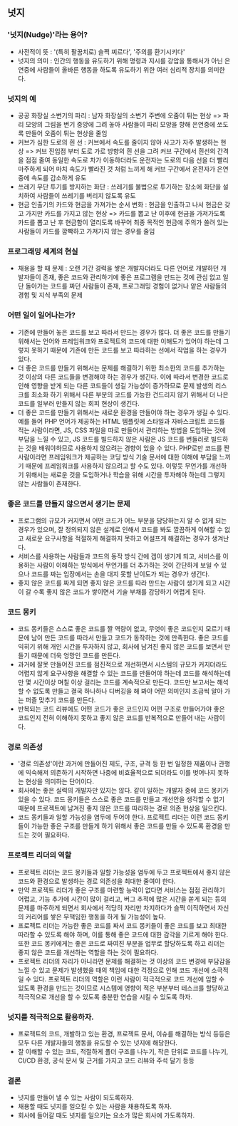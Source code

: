 ## 넛지

### '넛지(Nudge)'라는 용어?
- 사전적이 뜻 : '(특히 팔꿈치로) 슬쩍 찌르다', '주의를 환기시키다'
- 넛지의 의미 : 인간의 행동을 유도하기 위해 명령과 지시를 강압을 통해서가 아닌 은연중에 사람들이 올바른 행동을 하도록 유도하기 위한 여러 심리적 장치를 의미한다.

### 넛지의 예
- 공공 화장실 소변기의 파리 : 남자 화장실의 소변기 주변에 오줌이 튀는 현상 => 파리 모양의 그림을 변기 중앙에 그려 놓아 사람들이 파리 모양을 향해 은연중에 쏘도록 만들어 오줌이 튀는 현상을 줄임
- 커브가 심한 도로의 흰 선 : 커브에서 속도를 줄이지 않아 사고가 자주 발생하는 현상 => 커브 진입점 부터 도로 가로 방향의 흰 선을 그려 커브 구간에서 흰선의 간격을 점점 줄여 동일한 속도로 차가 이동하더라도 운전자는 도로의 다음 선을 더 빨리 마주하게 되어 마치 속도가 빨라진 것 처럼 느끼게 해 커브 구간에서 운전자가 은연중에 속도를 감소하게 유도
- 쓰레기 무단 투기를 방지하는 화단 : 쓰레기를 불법으로 투기하는 장소에 화단을 설치하여 사람들이 쓰레기를 버리지 않도록 유도
- 현금 인출기의 카드와 현금을 가져가는 순서 변화 : 현금을 인출하고 나서 현금은 갖고 가지만 카드를 가지고 않는 현상 => 카드를 뽑고 난 이후에 현금을 가져가도록 카드를 뽑고 난 후 현금함이 열리도록 바꾸어 최종 목적인 현금에 주의가 쏠려 있는 사람들이 카드를 깜빡하고 가져가지 않는 경우를 줄임

### 프로그래밍 세계의 현실
- 채용을 할 때 문제 : 오랜 기간 경력을 쌓은 개발자더라도 다른 언어로 개발하던 개발자들이 존재, 좋은 코드와 관리하기에 좋은 프로그램을 만드는 것에 관심 없고 일단 돌아가는 코드를 짜던 사람들이 존재, 프로그래밍 경험이 없거나 얕은 사람들의 경험 및 지식 부족의 문제

### 어떤 일이 일어나는가?
- 기존에 만들어 놓은 코드를 보고 따라서 만드는 경우가 많다. 더 좋은 코드를 만들기 위해서는 언어와 프레임워크와 프로젝트의 코드에 대한 이해도가 있어야 하는데 그렇지 못하기 때문에 기존에 만든 코드를 보고 따라하는 선에서 작업을 하는 경우가 있다.
- 더 좋은 코드를 만들기 위해서는 문제를 해결하기 위한 최소한의 코드를 추가하는 것 이상의 다른 코드들을 변경해야 하는 경우가 생긴다. 이에 따라서 변경한 코드로 인해 영향을 받게 되는 다른 코드들이 생길 가능성이 증가하므로 문제 발생의 리스크를 최소화 하기 위해서 다른 부분의 코드를 가능한 건드리지 않기 위해서 더 나은 코드를 일부러 만들지 않는 회피 현상이 생긴다.
- 더 좋은 코드를 만들기 위해서는 새로운 환경을 만들어야 하는 경우가 생길 수 있다. 예를 들어 PHP 언어가 제공하는 HTML 템플릿에 스타일과 자바스크립트 코드를 적는 사람이라면, JS, CSS 파일을 따로 만들어서 관리하는 방법을 도입하는 것에 부담을 느낄 수 있고, JS 코드를 빌드하지 않은 사람은 JS 코드를 번들러로 빌드하는 것을 배워야하므로 사용하지 않으려는 경향이 있을 수 있다. PHP로만 코드를 짠 사람이라면 프레임워크가 제공하는 코딩 방식 기술 문서에 대한 이해에 부담을 느끼기 때문에 프레임워크를 사용하지 않으려고 할 수도 있다. 이렇듯 무언가를 개선하기 위해서는 새로운 것을 도입하거나 학습을 위해 시간을 투자해야 하는데 그렇지 않는 사람들이 존재한다.

### 좋은 코드를 만들지 않으면서 생기는 문제
- 프로그램의 규모가 커지면서 어떤 코드가 어느 부분을 담당하는지 알 수 없게 되는 경우가 있으며, 잘 정의되지 않은 설계로 인해서 코드를 봐도 깔끔하게 이해할 수 없고 새로운 요구사항을 적절하게 해결하지 못하고 어설프게 해결하는 경우가 생겨난다.
- 서비스를 사용하는 사람들과 코드의 동작 방식 간에 겝이 생기게 되고, 서비스를 이용하는 사람이 이해하는 방식에서 무언가를 더 추가하는 것이 간단하게 보일 수 있으나 코드를 짜는 입장에서는 손을 대지 못할 난이도가 되는 경우가 생긴다.
- 좋지 않은 코드를 짜게 되면 좋지 않은 코드를 따라 만드는 사람이 생기게 되고 시간이 갈 수록 좋지 않은 코드가 쌓이면서 기술 부채를 감당하기 어렵게 된다.

### 코드 몽키
- 코드 몽키들은 스스로 좋은 코드를 짤 역량이 없고, 무엇이 좋은 코드인지 모르기 때문에 남이 만든 코드를 따라서 만들고 코드가 동작하는 것에 만족한다. 좋은 코드를 익히기 위해 개인 시간을 투자하지 않고, 회사에 남겨진 좋지 않은 코드를 보면서 만들기 때문에 더욱 엉망인 코드를 만든다.
- 과거에 잘못 만들어진 코드를 점진적으로 개선하면서 시스템의 규모가 커지더라도 어렵지 않게 요구사항을 해결할 수 있는 코드를 만들어야 하는데 코드를 해석하는데만 몇 시간이상 며칠 이상 걸리는 코드를 계속적으로 만든다. 코드만 보고서는 해석할 수 없도록 만들고 결국 하나하나 디버깅을 해 봐야 어떤 의미인지 조금씩 알아 가는 퍼즐 맞추기 코드를 만든다.
- 반복되는 코드 리뷰에도 어떤 코드가 좋은 코드인지 어떤 구조로 만들어가야 좋은 코드인지 전혀 이해하지 못하고 좋지 않은 코드를 반복적으로 만들어 내는 사람이다.

### 경로 의존성
- '경로 의존성'이란 과거에 만들어진 제도, 구조, 규격 등 한 번 일정한 제품이나 관행에 익숙해져 의존하기 시작하면 나중에 비효율적으로 되더라도 이를 벗어나지 못하는 현상을 의미하는 단어이다.
- 회사에는 좋은 실력의 개발자만 있지는 않다. 같이 일하는 개발자 중에 코드 몽키가 있을 수 있다. 코드 몽키들은 스스로 좋은 코드를 만들고 개선안을 생각할 수 없기 때문에 프로젝트에 남겨진 좋지 않은 코드를 따라하는 경로 의존 현상을 일으킨다.
- 코드 몽키들과 일할 가능성을 염두에 두어야 한다. 프로젝트 리더는 이런 코드 몽키들이 가능한 좋은 구조를 만들게 하기 위해서 좋은 코드를 만들 수 있도록 환경을 만드는 것이 필요하다.

### 프로젝트 리더의 역할
- 프로젝트 리더는 코드 몽키들과 일할 가능성을 염두에 두고 프로젝트에서 좋지 않은 코드와 환경으로 발생하는 경로 의존성을 최대한 줄여야 한다.
- 만약 프로젝트 리더가 좋은 구조를 마련할 능력이 없다면 서비스는 점점 관리하기 어렵고, 기능 추가에 시간이 많이 걸리고, 버그 추적에 많은 시간을 쏟게 되는 등의 문제를 마주하게 되면서 회사에서 적당히 자리만 차지하다가 슬쩍 이직하면서 자신의 커리어를 쌓은 무책임한 행동을 하게 될 가능성이 높다.
- 프로젝트 리더는 가능한 좋은 코드를 짜서 코드 몽키들이 좋은 코드를 보고 최대한 따라할 수 있도록 해야 하며, 이를 통해 좋은 코드에 대한 감각을 기르게 해야 한다. 또한 코드 몽키에게는 좋은 코드로 짜여진 부분을 업무로 할당하도록 하고 리더는 좋지 않은 코드를 개선하는 역할을 하는 것이 필요하다.
- 프로젝트 리더의 자리가 아니라면 문제를 해결하는 것 이상의 코드 변경에 부담감을 느낄 수 있고 문제가 발생했을 때의 책임에 대한 걱정으로 인해 코드 개선에 소극적일 수 있다. 프로젝트 리더의 역할은 이런 사람이 적극적으로 코드 개선에 임할 수 있도록 환경을 만드는 것이므로 시스템에 영향이 적은 부분부터 테스크를 할당하고 적극적으로 개선을 할 수 있도록 충분한 연습을 시킬 수 있도록 하자.

### 넛지를 적극적으로 활용하자.
- 프로젝트의 코드, 개발하고 있는 환경, 프로젝트 문서, 이슈를 해결하는 방식 등등은 모두 다른 개발자들의 행동을 유도할 수 있는 넛지에 해당한다.
- 잘 이해할 수 있는 코드, 적절하게 폴더 구조를 나누기, 작은 단위로 코드를 나누기, CI/CD 환경, 공식 문서 및 근거를 가지고 코드 리뷰와 주석 달기 등등

### 결론
- 넛지를 만들어 낼 수 있는 사람이 되도록하자.
- 채용할 때도 넛지를 일으킬 수 있는 사람을 채용하도록 하자.
- 회사에 들어갈 때도 넛지를 일으키는 요소가 많은 회사에 가도록하자.
